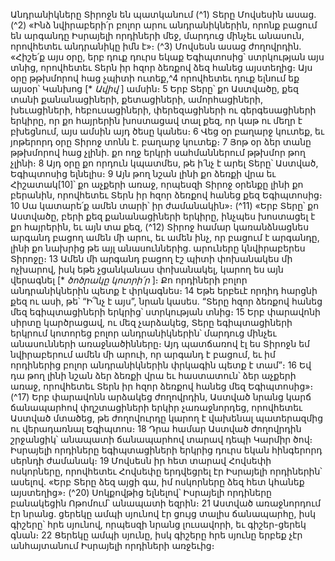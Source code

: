 
Անդրանիկները Տիրոջն են պատկանում
(^1) Տերը Մովսեսին ասաց. (^2) «Ինձ նվիրաբերի՛ր բոլոր արու անդրանիկներին, որոնք բացում են արգանդը Իսրայելի
որդիների մեջ, մարդուց մինչեւ անասուն, որովհետեւ անդրանիկը իմն է»։
(^3) Մովսեսն ասաց ժողովրդին. «Հիշե՛ք այս օրը, երբ դուք դուրս եկաք Եգիպտոսից՝ ստրկության այս տնից, որովհետեւ
Տերն իր հզոր ձեռքով ձեզ հանեց այստեղից։ Այս օրը թթխմորով հաց չպիտի ուտեք,^4 որովհետեւ դուք ելնում եք այսօր՝
Կանխոց [* _Ավիվ_ ] ամսին։ 5 Երբ Տերը՝ քո Աստվածը, քեզ տանի քանանացիների, քետացիների, ամորհացիների,
խեւացիների, հեբուսացիների, փերեզացիների ու գերգեսացիների երկիրը, որ քո հայրերին խոստացավ տալ քեզ, որ կաթ
ու մեղր է բխեցնում, այս ամսին այդ ծեսը կանես։ 6 Վեց օր բաղարջ կուտեք, եւ յոթերորդ օրը Տիրոջ տոնն է. բաղարջ
կուտեք։ 7 Յոթ օր ձեր տանը թթխմորով հաց չլինի. քո ողջ երկրի սահմաններում թթխմոր թող չլինի։ 8 Այդ օրը քո որդուն
կպատմես, թե ի՛նչ է արել Տերը՝ Աստված, Եգիպտոսից ելնելիս։ 9 Այն թող նշան լինի քո ձեռքի վրա եւ Հիշատակ[10]՝ քո
աչքերի առաջ, որպեսզի Տիրոջ օրենքը լինի քո բերանին, որովհետեւ Տերն իր հզոր ձեռքով հանեց քեզ Եգիպտոսից։ 10 Սա
կատարե՛ք ամեն տարի՝ իր ժամանակին»։
(^11) «Երբ Տերը՝ քո Աստվածը, բերի քեզ քանանացիների երկիրը, ինչպես խոստացել է քո հայրերին, եւ այն տա քեզ,
(^12) Տիրոջ համար կառանձնացնես արգանդ բացող ամեն մի արու, եւ ամեն ինչ, որ բացում է արգանդը, լինի քո նախրից
թե այլ անասուններից. արուները կնվիրաբերես Տիրոջը։ 13 Ամեն մի արգանդ բացող էշ պիտի փոխանակես մի ոչխարով,
իսկ եթե չցանկանաս փոխանակել, կարող ես այն վերագնել [* _ծոծրակը կոտրի՛ր_ ]։ Քո որդիների բոլոր անդրանիկներին
պետք է փրկագնես։ 14 Եթե երբեւէ որդիդ հարցնի քեզ ու ասի, թե՝ “Ի՞նչ է այս”, նրան կասես. “Տերը հզոր ձեռքով հանեց
մեզ եգիպտացիների երկրից՝ ստրկության տնից։ 15 Երբ փարավոնի սիրտը կարծրացավ, ու մեզ չարձակեց, Տերը
եգիպտացիների երկրում կոտորեց բոլոր անդրանիկներին՝ մարդուց մինչեւ անասունների առաջնածինները։ Այդ
պատճառով էլ ես Տիրոջն եմ նվիրաբերում ամեն մի արուի, որ արգանդ է բացում, եւ իմ որդիներից բոլոր
անդրանիկներին փրկագին պետք է տամ”։ 16 Եվ դա թող լինի նշան ձեր ձեռքի վրա եւ հաստատուն՝ ձեր աչքերի առաջ,
որովհետեւ Տերն իր հզոր ձեռքով հանեց մեզ Եգիպտոսից»։
(^17) Երբ փարավոնն արձակեց ժողովրդին, Աստված նրանց կարճ ճանապարհով փղշտացիների երկիր չառաջնորդեց,
որովհետեւ Աստված մտածեց, թե ժողովուրդը կարող է վախենալ պատերազմից ու վերադառնալ Եգիպտոս։ 18 Դրա
համար Աստված ժողովրդին շրջանցիկ՝ անապատի ճանապարհով տարավ դեպի Կարմիր ծով։ Իսրայելի որդիները
եգիպտացիների երկրից դուրս եկան հինգերորդ սերնդի ժամանակ։ 19 Մովսեսն իր հետ տարավ Հովսեփի ոսկորները,
որովհետեւ Հովսեփը երդվեցրել էր Իսրայելի որդիներին՝ ասելով. «Երբ Տերը ձեզ այցի գա, իմ ոսկորները ձեզ հետ
կհանեք այստեղից»։
(^20) Սոկքովթից ելնելով՝ Իսրայելի որդիները բանակեցին Ոթոմում՝ անապատի եզրին։ 21 Աստված առաջնորդում էր
նրանց. ցերեկը ամպի սյունով էր ցույց տալիս ճանապարհը, իսկ գիշերը՝ հրե սյունով, որպեսզի նրանց լուսավորի, եւ
գիշեր-ցերեկ գնան։ 22 Ցերեկը ամպի սյունը, իսկ գիշերը հրե սյունը երբեք չէր անհայտանում Իսրայելի որդիների առջեւից։

